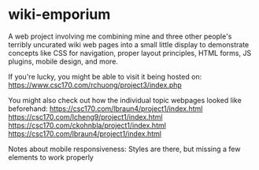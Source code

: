 # wiki-emporium
A web project involving me combining mine and three other people's terribly uncurated wiki web pages into a small little display to demonstrate concepts like CSS for navigation, proper layout principles, HTML forms, JS plugins, mobile design, and more.

If you're lucky, you might be able to visit it being hosted on: https://www.csc170.com/rchuong/project3/index.php

You might also check out how the individual topic webpages looked like beforehand:
https://csc170.com/lbraun4/project1/index.html
https://csc170.com/lcheng9/project1/index.html
https://csc170.com/ckohnbla/project1/index.html
https://csc170.com/lbraun4/project1/index.html

Notes about mobile responsiveness:
Styles are there, but missing a few elements to work properly
